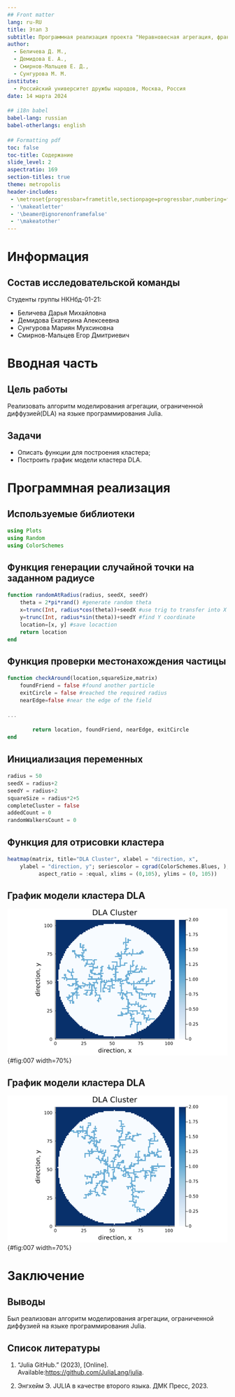 ```yaml
---
## Front matter
lang: ru-RU
title: Этап 3
subtitle: Программная реализация проекта "Неравновесная агрегация, фракталы"
author:
  - Беличева Д. М.,
  - Демидова Е. А.,
  - Смирнов-Мальцев Е. Д.,
  - Сунгурова М. М.
institute:
  - Российский университет дружбы народов, Москва, Россия
date: 14 марта 2024

## i18n babel
babel-lang: russian
babel-otherlangs: english

## Formatting pdf
toc: false
toc-title: Содержание
slide_level: 2
aspectratio: 169
section-titles: true
theme: metropolis
header-includes:
 - \metroset{progressbar=frametitle,sectionpage=progressbar,numbering=fraction}
 - '\makeatletter'
 - '\beamer@ignorenonframefalse'
 - '\makeatother'
---
```


# Информация

## Состав исследовательской команды

Студенты группы НКНбд-01-21:

- Беличева Дарья Михайловна
- Демидова Екатерина Алексеевна
- Сунгурова Мариян Мухсиновна
- Смирнов-Мальцев Егор Дмитриевич

# Вводная часть

## Цель работы

Реализовать алгоритм моделирования агрегации, ограниченной диффузией(DLA) на языке программирования Julia.

## Задачи

- Описать функции для построения кластера;
- Построить график модели кластера DLA. 

# Программная реализация

## Используемые библиотеки

```Julia
using Plots
using Random
using ColorSchemes
```

## Функция генерации случайной точки на заданном радиусе

```Julia
function randomAtRadius(radius, seedX, seedY)
    theta = 2*pi*rand() #generate random theta
    x=trunc(Int, radius*cos(theta))+seedX #use trig to transfer into X
    y=trunc(Int, radius*sin(theta))+seedY #find Y coordinate
    location=[x, y] #save locaction
    return location
end
```

## Функция проверки местонахождения частицы

```Julia
function checkAround(location,squareSize,matrix)
	foundFriend = false #found another particle
	exitCircle = false #reached the required radius
	nearEdge=false #near the edge of the field

...

  		return location, foundFriend, nearEdge, exitCircle
end	
```

## Инициализация переменных

```Julia
radius = 50
seedX = radius+2
seedY = radius+2
squareSize = radius*2+5
completeCluster = false
addedCount = 0
randomWalkersCount = 0
```

## Функция для отрисовки кластера

```Julia
heatmap(matrix, title="DLA Cluster", xlabel = "direction, x", 
    ylabel = "direction, y"; seriescolor = cgrad(ColorSchemes.Blues, ), 
          aspect_ratio = :equal, xlims = (0,105), ylims = (0, 105))
```

## График модели кластера DLA

![DLA кластер](image/dla_4.png){#fig:007 width=70%}

## График модели кластера DLA

![DLA кластер](image/dla_2.png){#fig:007 width=70%}

# Заключение

## Выводы

Был реализован алгоритм моделирования агрегации, ограниченной диффузией на языке программирования Julia.

## Список литературы

1. “Julia GitHub.” (2023), [Online]. Available:https://github.com/JuliaLang/julia.

2. Энгхейм Э. JULIA в качестве второго языка. ДМК Пресс, 2023.
